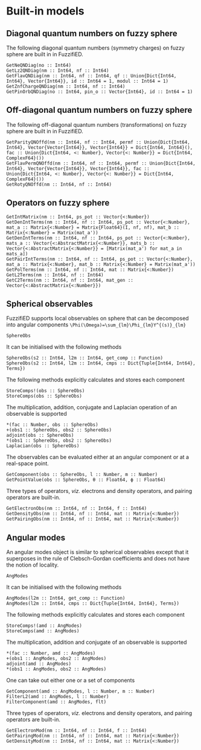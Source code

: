 # Built-in models

## Diagonal quantum numbers on fuzzy sphere

The following diagonal quantum numbers (symmetry charges) on fuzzy sphere are built in in FuzzifiED.

```@docs
GetNeQNDiag(no :: Int64)
GetLz2QNDiag(nm :: Int64, nf :: Int64)
GetFlavQNDiag(nm :: Int64, nf :: Int64, qf :: Union{Dict{Int64, Int64}, Vector{Int64}}, id :: Int64 = 1, modul :: Int64 = 1)
GetZnfChargeQNDiag(nm :: Int64, nf :: Int64)
GetPinOrbQNDiag(no :: Int64, pin_o :: Vector{Int64}, id :: Int64 = 1) 
```

## Off-diagonal quantum numbers on fuzzy sphere

The following off-diagonal quantum numbers (transformations) on fuzzy sphere are built in in FuzzifiED.

```@docs
GetParityQNOffd(nm :: Int64, nf :: Int64, permf :: Union{Dict{Int64, Int64}, Vector{Vector{Int64}}, Vector{Int64}} = Dict{Int64, Int64}(), fac :: Union{Dict{Int64, <: Number}, Vector{<: Number}} = Dict{Int64, ComplexF64}()) 
GetFlavPermQNOffd(nm :: Int64, nf :: Int64, permf :: Union{Dict{Int64, Int64}, Vector{Vector{Int64}}, Vector{Int64}}, fac :: Union{Dict{Int64, <: Number}, Vector{<: Number}} = Dict{Int64, ComplexF64}())
GetRotyQNOffd(nm :: Int64, nf :: Int64)
```

## Operators on fuzzy sphere

```@docs 
GetIntMatrix(nm :: Int64, ps_pot :: Vector{<:Number})
GetDenIntTerms(nm :: Int64, nf :: Int64, ps_pot :: Vector{<:Number}, mat_a :: Matrix{<:Number} = Matrix{Float64}(I, nf, nf), mat_b :: Matrix{<:Number} = Matrix(mat_a'))
GetDenIntTerms(nm :: Int64, nf :: Int64, ps_pot :: Vector{<:Number}, mats_a :: Vector{<:AbstractMatrix{<:Number}}, mats_b :: Vector{<:AbstractMatrix{<:Number}} = [Matrix(mat_a') for mat_a in mats_a])
GetPairIntTerms(nm :: Int64, nf :: Int64, ps_pot :: Vector{<:Number}, mat_a :: Matrix{<:Number}, mat_b :: Matrix{<:Number} = Matrix(mat_a'))
GetPolTerms(nm :: Int64, nf :: Int64, mat :: Matrix{<:Number})
GetL2Terms(nm :: Int64, nf :: Int64)
GetC2Terms(nm :: Int64, nf :: Int64, mat_gen :: Vector{<:AbstractMatrix{<:Number}})
```

## Spherical observables

FuzzifiED supports local observables on sphere that can be decomposed into angular components ``\Phi(\Omega)=\sum_{lm}\Phi_{lm}Y^{(s)}_{lm}``
```@docs
SphereObs
```
It can be initialised with the following methods 
```@docs
SphereObs(s2 :: Int64, l2m :: Int64, get_comp :: Function)
SphereObs(s2 :: Int64, l2m :: Int64, cmps :: Dict{Tuple{Int64, Int64}, Terms})
```
The following methods explicitly calculates and stores each component
```@docs
StoreComps!(obs :: SphereObs)
StoreComps(obs :: SphereObs)
```
The multiplication, addition, conjugate and Laplacian operation of an observable is supported 
```@docs
*(fac :: Number, obs :: SphereObs) 
+(obs1 :: SphereObs, obs2 :: SphereObs) 
adjoint(obs :: SphereObs)
*(obs1 :: SphereObs, obs2 :: SphereObs)
Laplacian(obs :: SphereObs)
```
The observables can be evaluated either at an angular component or at a real-space point.
```@docs
GetComponent(obs :: SphereObs, l :: Number, m :: Number)
GetPointValue(obs :: SphereObs, θ :: Float64, ϕ :: Float64)
```
Three types of operators, _viz._ electrons and density operators, and pairing operators are built-in.
```@docs
GetElectronObs(nm :: Int64, nf :: Int64, f :: Int64)
GetDensityObs(nm :: Int64, nf :: Int64, mat :: Matrix{<:Number})
GetPairingObs(nm :: Int64, nf :: Int64, mat :: Matrix{<:Number})
```

## Angular modes

An angular modes object is similar to spherical observables except that it superposes in the rule of Clebsch-Gordan coefficients and does not have the notion of locality.
```@docs
AngModes
```
It can be initialised with the following methods 
```@docs
AngModes(l2m :: Int64, get_comp :: Function)
AngModes(l2m :: Int64, cmps :: Dict{Tuple{Int64, Int64}, Terms})
```
The following methods explicitly calculates and stores each component
```@docs
StoreComps!(amd :: AngModes)
StoreComps(amd :: AngModes)
```
The multiplication, addition and conjugate of an observable is supported 
```@docs
*(fac :: Number, amd :: AngModes) 
+(obs1 :: AngModes, obs2 :: AngModes) 
adjoint(amd :: AngModes)
*(obs1 :: AngModes, obs2 :: AngModes)
```
One can take out either one or a set of components
```@docs
GetComponent(amd :: AngModes, l :: Number, m :: Number)
FilterL2(amd :: AngModes, l :: Number) 
FilterComponent(amd :: AngModes, flt) 
```
Three types of operators, _viz._ electrons and density operators, and pairing operators are built-in.
```@docs
GetElectronMod(nm :: Int64, nf :: Int64, f :: Int64)
GetPairingMod(nm :: Int64, nf :: Int64, mat :: Matrix{<:Number})
GetDensityMod(nm :: Int64, nf :: Int64, mat :: Matrix{<:Number})
```